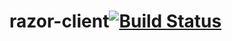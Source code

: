 razor-client[![Build Status](https://travis-ci.org/txworking/razor-client.png)](https://travis-ci.org/txworking/razor-client)
============